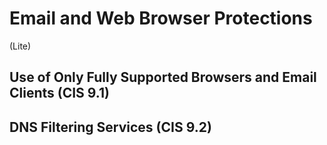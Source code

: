 # Email and Web Browser Protections
(Lite)
## Use of Only Fully Supported Browsers and Email Clients (CIS 9.1)

## DNS Filtering Services (CIS 9.2)

